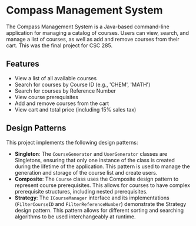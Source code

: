 # Compass Management System

The Compass Management System is a Java-based command-line application for managing a catalog of courses. Users can view, search, and manage a list of courses, as well as add and remove courses from their cart. 
This was the final project for CSC 285.

## Features

- View a list of all available courses
- Search for courses by Course ID (e.g., 'CHEM', 'MATH')
- Search for courses by Reference Number
- View course prerequisites
- Add and remove courses from the cart
- View cart and total price (including 15% sales tax)

## Design Patterns

This project implements the following design patterns:

- **Singleton**: The `CourseGenerator` and `UserGenerator` classes are Singletons, ensuring that only one instance of the class is created during the lifetime of the application. This pattern is used to manage the generation and storage of the course list and create users.
- **Composite**: The `Course` class uses the Composite design pattern to represent course prerequisites. This allows for courses to have complex prerequisite structures, including nested prerequisites.
- **Strategy**: The `ICourseManager` interface and its implementations (`FilterCourseID` and `FilterReferenceNumber`) demonstrate the Strategy design pattern. This pattern allows for different sorting and searching algorithms to be used interchangeably at runtime.